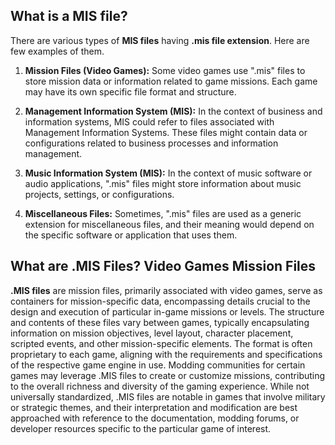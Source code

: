 ## What is a MIS file?

There are various types of **MIS files** having **.mis file extension**.  Here are few examples of them.

1.  **Mission Files (Video Games):** Some video games use ".mis" files to store mission data or information related to game missions. Each game may have its own specific file format and structure.
    
2.  **Management Information System (MIS):** In the context of business and information systems, MIS could refer to files associated with Management Information Systems. These files might contain data or configurations related to business processes and information management.
    
3.  **Music Information System (MIS):** In the context of music software or audio applications, ".mis" files might store information about music projects, settings, or configurations.
    
4.  **Miscellaneous Files:** Sometimes, ".mis" files are used as a generic extension for miscellaneous files, and their meaning would depend on the specific software or application that uses them.

## What are .MIS Files? Video Games Mission Files

**.MIS files** are mission files, primarily associated with video games, serve as containers for mission-specific data, encompassing details crucial to the design and execution of particular in-game missions or levels. The structure and contents of these files vary between games, typically encapsulating information on mission objectives, level layout, character placement, scripted events, and other mission-specific elements. The format is often proprietary to each game, aligning with the requirements and specifications of the respective game engine in use. Modding communities for certain games may leverage .MIS files to create or customize missions, contributing to the overall richness and diversity of the gaming experience. While not universally standardized, .MIS files are notable in games that involve military or strategic themes, and their interpretation and modification are best approached with reference to the documentation, modding forums, or developer resources specific to the particular game of interest.



